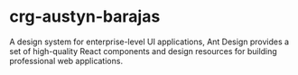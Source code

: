 # crg-austyn-barajas
A design system for enterprise-level UI applications, Ant Design provides a set of high-quality React components and design resources for building professional web applications.
